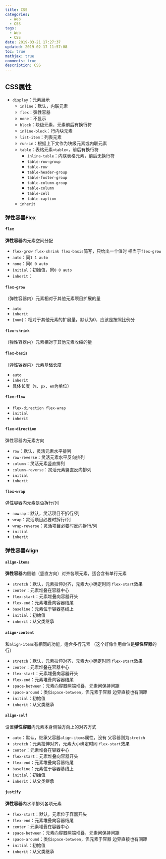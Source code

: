 ```yaml
---
title: CSS
categories:
  - Web
  - CSS
tags:
  - Web
  - CSS
date: 2019-03-21 17:27:37
updated: 2019-02-17 11:57:08
toc: true
mathjax: true
comments: true
description: CSS
---
```


##	CSS属性

-	`display`：元素展示
	-	`inline`：默认，内联元素
	-	`flex`：弹性容器
	-	`none`：不显示
	-	`block`：块级元素，元素前后有换行符
	-	`inline-block`：行内块元素
	-	`list-item`：列表元素
	-	`run-in`：根据上下文作为块级元素或内联元素
	-	`table`：表格元素`<table>`，前后有换行符
		-	`inline-table`：内联表格元素，前后无换行符
		-	`table-row-group`
		-	`table-row`
		-	`table-header-group`
		-	`table-footer-group`
		-	`table-column-group`
		-	`table-column`
		-	`table-cell`
		-	`table-caption`
	-	`inherit`


###	弹性容器Flex

####	`flex`

**弹性容器**内元素空间分配

-	`flex-grow flex-shrink flex-basis`简写，只给出一个值时
	相当于`flex-grow`
-	`auto`：同`1 1 auto`
-	`none`：同`0 0 auto`
-	`initial`：初始值，同`0 0 auto`
-	`inherit`：

####	`flex-grow`

（弹性容器内）元素相对于其他元素项目扩展的量

-	`auto`
-	`inherit`
-	`{num}`：相对于其他元素的扩展量，默认为0，应该是按照比例分

####	`flex-shrink`

（弹性容器内）元素相对于其他元素收缩的量

####	`flex-basis`

（弹性容器内）元素基础长度

-	`auto`
-	`inherit`
-	具体长度（`%, px, em`为单位）

####	`flex-flow`

-	`flex-direction flex-wrap`
-	`initial`
-	`inherit`

####	`flex-direction`

弹性容器内元素方向

-	`row`：默认，灵活元素水平排列
-	`row-reverse`：灵活元素水平反向排列
-	`column`：灵活元素竖直排列
-	`column-reverse`：灵活元素竖直反向排列
-	`initial`
-	`inherit`

####	`flex-wrap`

弹性容器内元素是否拆行/列

-	`nowrap`：默认，灵活项目不拆行/列
-	`wrap`：灵活项目必要时拆行/列
-	`wrap-reverse`：灵活项目必要时反向拆行/列
-	`initial`
-	`inherit`

###	弹性容器Align

####	`align-items`

**弹性容器**内侧轴（竖直方向）对齐各项元素，适合含有单行元素

-	`stretch`：默认，元素拉伸对齐，元素大小确定时同
	`flex-start`效果
-	`center`：元素堆叠在容器中心
-	`flex-start`：元素堆叠向容器开头
-	`flex-end`：元素堆叠向容器结尾
-	`baseline`：元素位于容器基线上
-	`initial`：初始值
-	`inherit`：从父类继承

####	`align-content`

和`align-items`有相同的功能，适合多行元素
（这个好像作用单位是**弹性容器**的行）

-	`stretch`：默认，元素拉伸对齐，元素大小确定时同
	`flex-start`效果
-	`center`：元素堆叠在容器中心
-	`flex-start`：元素堆叠向容器开头
-	`flex-end`：元素堆叠向容器结尾
-	`space-between`：元素向容器两端堆叠，元素间保持间距
-	`space-around`：类似`space-between`，但元素于容器
	边界直接也有间距
-	`initial`：初始值
-	`inherit`：从父类继承

####	`align-self`

设置**弹性容器**内元素本身侧轴方向上的对齐方式

-	`auto`：默认，继承父容器`align-items`属性，没有
	父容器则为`stretch`
-	`stretch`：元素拉伸对齐，元素大小确定时同
	`flex-start`效果
-	`center`：元素堆叠在容器中心
-	`flex-start`：元素堆叠向容器开头
-	`flex-end`：元素堆叠向容器结尾
-	`baseline`：元素位于容器基线上
-	`initial`：初始值
-	`inherit`：从父类继承

####	`justify`

**弹性容器**内水平排列各项元素

-	`flex-start`：默认，元素位于容器开头
-	`flex-end`：元素堆叠向容器结尾
-	`center`：元素堆叠在容器中心
-	`space-between`：元素向容器两端堆叠，元素间保持间距
-	`space-around`：类似`space-between`，但元素于容器
	边界直接也有间距
-	`initial`：初始值
-	`inherit`：从父类继承

